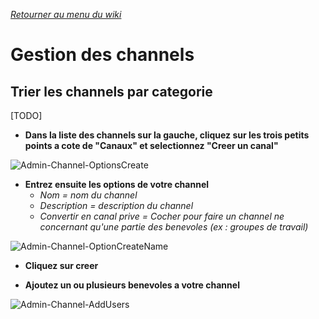 *[Retourner au menu du wiki](https://ks-rdr.github.io/SlackWiki)*
# Gestion des channels
## Trier les channels par categorie

[TODO]

* **Dans la liste des channels sur la gauche, cliquez sur les trois petits points a cote de "Canaux" et selectionnez "Creer un canal"**

![Admin-Channel-OptionsCreate](https://user-images.githubusercontent.com/103455159/162825289-29c569fd-6f9c-47a3-b9ef-428547c3fde3.png)

* **Entrez ensuite les options de votre channel**
  * *Nom = nom du channel*
  * *Description = description du channel*
  * *Convertir en canal prive = Cocher pour faire un channel ne concernant qu'une partie des benevoles (ex : groupes de travail)*

![Admin-Channel-OptionCreateName](https://user-images.githubusercontent.com/103455159/162824346-84d337a4-4f2b-470e-b322-04279b3dc396.png)

* **Cliquez sur creer**

* **Ajoutez un ou plusieurs benevoles a votre channel**

![Admin-Channel-AddUsers](https://user-images.githubusercontent.com/103455159/162825140-8e9c5e4e-58bc-4434-907c-8445663242d1.png)
